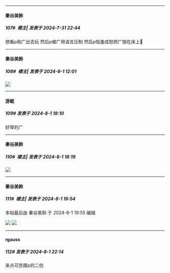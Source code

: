﻿
*****

####  秦谷美鈴  
##### 107#         楼主| 发表于 2024-7-31 22:44

想看p和广出去玩 然后p被广用语言压制 然后p恼羞成怒把广按在床上🥵


*****

####  秦谷美鈴  
##### 108#         楼主| 发表于 2024-8-1 12:01

<img src="https://p.sda1.dev/18/87e7e86dbba0cb3455bc03cf928a6585/1000007799.jpg" referrerpolicy="no-referrer">


*****

####  游蜓  
##### 109#       发表于 2024-8-1 18:10

好卑的广


*****

####  秦谷美鈴  
##### 110#         楼主| 发表于 2024-8-1 18:19

<img src="https://p.sda1.dev/18/8df136213c3248d079ef091bb462e9e9/1000007828.jpg" referrerpolicy="no-referrer">


*****

####  秦谷美鈴  
##### 111#         楼主| 发表于 2024-8-1 19:54

 本帖最后由 秦谷美鈴 于 2024-8-1 19:55 编辑 

<img src="https://p.sda1.dev/18/c0ea2f38bf8abd06d45bcad383508c98/1000007849.jpg" referrerpolicy="no-referrer">
<img src="https://p.sda1.dev/18/b0eaecdea102dfb4d6ce63daf17114e7/1000007850.jpg" referrerpolicy="no-referrer">


*****

####  rgauss  
##### 112#       发表于 2024-8-1 22:14

来点可奈跟p的二创

